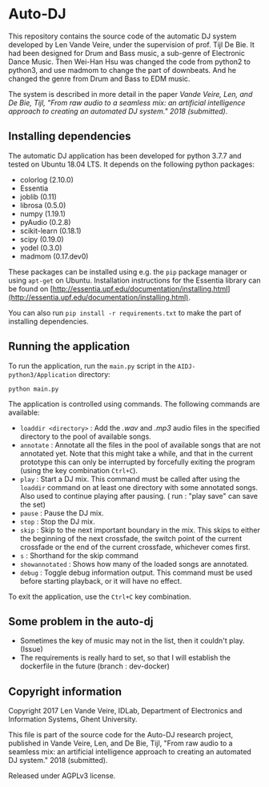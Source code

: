 # Auto-DJ
This repository contains the source code of the automatic DJ system developed by Len Vande Veire, under the supervision of prof. Tijl De Bie. It had been designed for Drum and Bass music, a sub-genre of Electronic Dance Music. Then Wei-Han Hsu was changed the code from python2 to python3, and use madmom to change the part of downbeats. And he changed the genre from Drum and Bass to EDM music.

The system is described in more detail in the paper _Vande Veire, Len, and De Bie, Tijl, "From raw audio to a seamless mix: an artificial intelligence approach to creating an automated DJ system." 2018 (submitted)_.

## Installing dependencies

The automatic DJ application has been developed for python 3.7.7 and tested on Ubuntu 18.04 LTS. It depends on the following python packages:

* colorlog (2.10.0)
* Essentia
* joblib (0.11)
* librosa (0.5.0)
* numpy (1.19.1)
* pyAudio (0.2.8)
* scikit-learn (0.18.1)
* scipy (0.19.0)
* yodel (0.3.0)
* madmom (0.17.dev0)

These packages can be installed using e.g. the `pip` package manager or using `apt-get` on Ubuntu. Installation instructions for the Essentia library can be found on [http://essentia.upf.edu/documentation/installing.html](http://essentia.upf.edu/documentation/installing.html).

You can also run 
`pip install -r requirements.txt`
to make the part of installing dependencies.

## Running the application

To run the application, run the `main.py` script in the `AIDJ-python3/Application` directory:

`python main.py`

The application is controlled using commands. The following commands are available:

* `loaddir <directory>` : Add the _.wav_ and _.mp3_ audio files in the specified directory to the pool of available songs.
* `annotate` : Annotate all the files in the pool of available songs that are not annotated yet. Note that this might take a while, and that in the current prototype this can only be interrupted by forcefully exiting the program (using the key combination `Ctrl+C`).
* `play` : Start a DJ mix. This command must be called after using the `loaddir` command on at least one directory with some annotated songs. Also used to continue playing after pausing. ( run : "play save" can save the set)
* `pause` : Pause the DJ mix.
* `stop` : Stop the DJ mix.
* `skip` : Skip to the next important boundary in the mix. This skips to either the beginning of the next crossfade, the switch point of the current crossfade or the end of the current crossfade, whichever comes first.
* `s` : Shorthand for the skip command
* `showannotated` : Shows how many of the loaded songs are annotated.
* `debug` : Toggle debug information output. This command must be used before starting playback, or it will have no effect.

To exit the application, use the `Ctrl+C` key combination.

## Some problem in the auto-dj
- Sometimes the key of music may not in the list, then it couldn't play. (Issue)
- The requirements is really hard to set, so that I will establish the dockerfile in the future (branch : dev-docker)

## Copyright information
Copyright 2017 Len Vande Veire, IDLab, Department of Electronics and Information Systems, Ghent University.

This file is part of the source code for the Auto-DJ research project, published in Vande Veire, Len, and De Bie, Tijl, "From raw audio to a seamless mix: an artificial intelligence approach to creating an automated DJ system." 2018 (submitted).

Released under AGPLv3 license.

